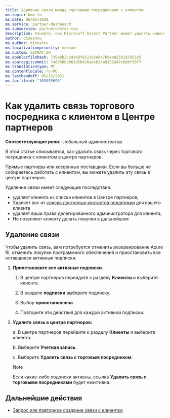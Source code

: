 ```yaml
---
title: Удаление связи между торговыми посредниками с клиентом
ms.topic: how-to
ms.date: 06/05/2020
ms.service: partner-dashboard
ms.subservice: partnercenter-csp
description: Узнайте, как Microsoft Direct Partner может удалять клиентов из списка, удалять делегированные права администратора и прекращать поддержку или покупку для клиента.
author: dineshvu
ms.author: dineshvu
ms.localizationpriority: medium
ms.custom: SEOMAY.20
ms.openlocfilehash: 735a8b2c2436df61216ceb476be4a55b18785325
ms.sourcegitcommit: 7a6836bd962d5b426a8cb34a9132a87cbbbf39f7
ms.translationtype: MT
ms.contentlocale: ru-RU
ms.lasthandoff: 05/13/2021
ms.locfileid: "109855698"
---
```

# <a name="how-to-remove-a-reseller-relationship-with-a-customer-in-partner-center"></a>Как удалить связь торгового посредника с клиентом в Центре партнеров

**Соответствующие роли**: глобальный администратор

В этой статье описывается, как удалить связь через торгового посредника с клиентом в центре партнеров.

Прямые партнеры или косвенные поставщики. Если вы больше не собираетесь работать с клиентом, вы можете удалить эту связь в центре партнеров.

Удаление связи имеет следующие последствия.

- удаляет клиента из списка клиентов в Центре партнеров;
- Удаляет вас из [списка доступных контактов поддержки](assign-support-contacts.md) для вашего клиента
- удаляет ваши права делегированного администратора для клиента;
- Не позволяет клиенту делать покупки в дальнейшем

## <a name="how-to-remove-a-relationship"></a>Удаление связи

Чтобы удалить связь, вам потребуется отменить резервирование Azure RI, отменить покупки программного обеспечения и приостановить все оставшиеся активные подписки.

1. **Приостановите все активные подписки.**

   1. В центре партнеров перейдите к разделу **Клиенты** и выберите клиента.

   2. В разделе **подписки** выберите подписку.

   3. Выбор **приостановлена**

   4. Повторите эти действия для каждой активной подписки.

2. **Удалите связь в центре партнеров:**

   а. В центре партнеров перейдите к разделу **Клиенты** и выберите клиента.

   b. Выберите **Учетная запись**.

   c. Выберите **Удалить связь с торговым посредником**.

   > [!NOTE]
   > Если какие-либо подписки активны, ссылка **Удалить связь с торговыми посредниками** будет неактивна.

## <a name="next-steps"></a>Дальнейшие действия

- [Запрос или повторное создание связи с клиентом](request-a-relationship-with-a-customer.md)
